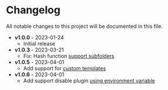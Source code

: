 # Changelog
All notable changes to this project will be documented in this file.

- **v1.0.0** - 2023-01-24
    - Initial release
- **v1.0.3** - 2023-03-21
    - Fix: Hash function [support subfolders](https://github.com/JakubAndrysek/MkDoxy/pull/29)
- **v1.0.5** - 2023-04-01
    - Add support for [custom templates](https://github.com/JakubAndrysek/MkDoxy/pull/39)
- **v1.0.6** - 2023-04-01
    - Add support disable plugin [using environment variable](#disabling-the-plugin)
